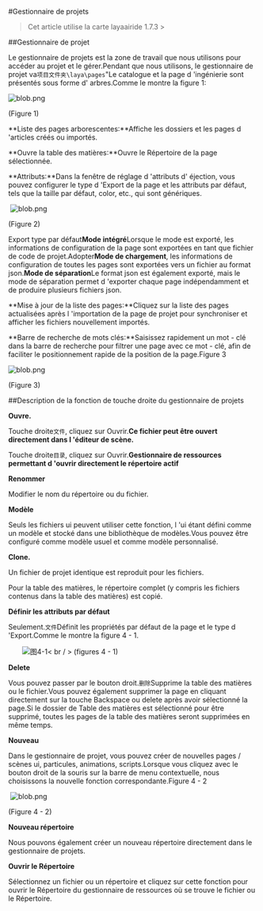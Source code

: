 #Gestionnaire de projets

> Cet article utilise la carte layaairide 1.7.3 >

##Gestionnaire de projet

Le gestionnaire de projets est la zone de travail que nous utilisons pour accéder au projet et le gérer.Pendant que nous utilisons, le gestionnaire de projet va`项目文件夹\laya\pages`"Le catalogue et la page d 'ingénierie sont présentés sous forme d' arbres.Comme le montre la figure 1:

​![blob.png](img/1.png)        


(Figure 1)

**Liste des pages arborescentes:**Affiche les dossiers et les pages d 'articles créés ou importés.

**Ouvre la table des matières:**Ouvre le Répertoire de la page sélectionnée.

**Attributs:**Dans la fenêtre de réglage d 'attributs d' éjection, vous pouvez configurer le type d 'Export de la page et les attributs par défaut, tels que la taille par défaut, color, etc., qui sont génériques.



​        ![blob.png](img/2.png)

(Figure 2)

Export type par défaut**Mode intégré**Lorsque le mode est exporté, les informations de configuration de la page sont exportées en tant que fichier de code de projet.Adopter**Mode de chargement**, les informations de configuration de toutes les pages sont exportées vers un fichier au format json.**Mode de séparation**Le format json est également exporté, mais le mode de séparation permet d 'exporter chaque page indépendamment et de produire plusieurs fichiers json.

**Mise à jour de la liste des pages:**Cliquez sur la liste des pages actualisées après l 'importation de la page de projet pour synchroniser et afficher les fichiers nouvellement importés.

**Barre de recherche de mots clés:**Saisissez rapidement un mot - clé dans la barre de recherche pour filtrer une page avec ce mot - clé, afin de faciliter le positionnement rapide de la position de la page.Figure 3

​![blob.png](img/3.png)        


(Figure 3)



 



##Description de la fonction de touche droite du gestionnaire de projets

**Ouvre.**

Touche droite`文件`, cliquez sur Ouvrir.**Ce fichier peut être ouvert directement dans l 'éditeur de scène.**

Touche droite`目录`, cliquez sur Ouvrir.**Gestionnaire de ressources permettant d 'ouvrir directement le répertoire actif**

**Renommer**

Modifier le nom du répertoire ou du fichier.

**Modèle**

Seuls les fichiers ui peuvent utiliser cette fonction, l 'ui étant défini comme un modèle et stocké dans une bibliothèque de modèles.Vous pouvez être configuré comme modèle usuel et comme modèle personnalisé.

**Clone.**

Un fichier de projet identique est reproduit pour les fichiers.

Pour la table des matières, le répertoire complet (y compris les fichiers contenus dans la table des matières) est copié.

**Définir les attributs par défaut**

Seulement.`文件`Définit les propriétés par défaut de la page et le type d 'Export.Comme le montre la figure 4 - 1.

　　![图4-1](img/4-1.png)< br / > (figures 4 - 1)

**Delete**

Vous pouvez passer par le bouton droit.`删除`Supprime la table des matières ou le fichier.Vous pouvez également supprimer la page en cliquant directement sur la touche Backspace ou delete après avoir sélectionné la page.Si le dossier de Table des matières est sélectionné pour être supprimé, toutes les pages de la table des matières seront supprimées en même temps.

**Nouveau**

Dans le gestionnaire de projet, vous pouvez créer de nouvelles pages / scènes ui, particules, animations, scripts.Lorsque vous cliquez avec le bouton droit de la souris sur la barre de menu contextuelle, nous choisissons la nouvelle fonction correspondante.Figure 4 - 2



​        ![blob.png](img/4-2.png)

(Figure 4 - 2)


 **Nouveau répertoire**

Nous pouvons également créer un nouveau répertoire directement dans le gestionnaire de projets.

**Ouvrir le Répertoire**

Sélectionnez un fichier ou un répertoire et cliquez sur cette fonction pour ouvrir le Répertoire du gestionnaire de ressources où se trouve le fichier ou le Répertoire.


